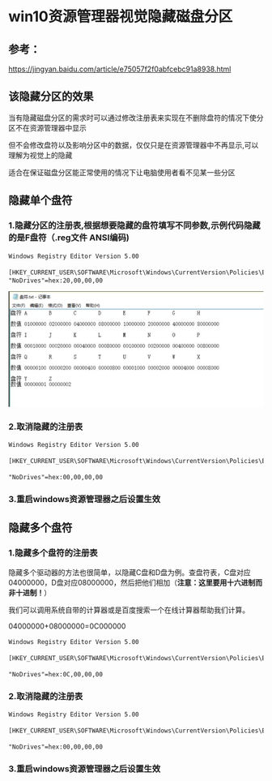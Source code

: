 # win10资源管理器视觉隐藏磁盘分区

## 参考：

https://jingyan.baidu.com/article/e75057f2f0abfcebc91a8938.html



## 该隐藏分区的效果

当有隐藏磁盘分区的需求时可以通过修改注册表来实现在不删除盘符的情况下使分区不在资源管理器中显示

但不会修改盘符以及影响分区中的数据，仅仅只是在资源管理器中不再显示,可以理解为视觉上的隐藏

适合在保证磁盘分区能正常使用的情况下让电脑使用者看不见某一些分区





## 隐藏单个盘符

### 1.隐藏分区的注册表,根据想要隐藏的盘符填写不同参数,示例代码隐藏的是F盘符（.reg文件   ANSI编码)

```
Windows Registry Editor Version 5.00

[HKEY_CURRENT_USER\SOFTWARE\Microsoft\Windows\CurrentVersion\Policies\Explorer]
"NoDrives"=hex:20,00,00,00
```



![image-20210124135348672](https://raw.githubusercontent.com/yusenyi123/pictures2/master/imgs/20210206112835.png)







### 2.取消隐藏的注册表

```
Windows Registry Editor Version 5.00

[HKEY_CURRENT_USER\SOFTWARE\Microsoft\Windows\CurrentVersion\Policies\Explorer]

"NoDrives"=hex:00,00,00,00
```





### 3.重启windows资源管理器之后设置生效



## 隐藏多个盘符

### 1.隐藏多个盘符的注册表

隐藏多个驱动器的方法也很简单，以隐藏C盘和D盘为例。查盘符表，C盘对应04000000，D盘对应08000000，然后把他们相加（**注意：这里要用十六进制而非十进制！**）

我们可以调用系统自带的计算器或是百度搜索一个在线计算器帮助我们计算。

04000000+08000000=0C000000

```
Windows Registry Editor Version 5.00

[HKEY_CURRENT_USER\SOFTWARE\Microsoft\Windows\CurrentVersion\Policies\Explorer]

"NoDrives"=hex:0C,00,00,00
```



### 2.取消隐藏的注册表

```
Windows Registry Editor Version 5.00

[HKEY_CURRENT_USER\SOFTWARE\Microsoft\Windows\CurrentVersion\Policies\Explorer]

"NoDrives"=hex:00,00,00,00
```

### 3.重启windows资源管理器之后设置生效